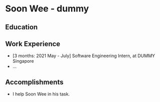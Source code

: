 # Soon Wee - dummy

## Education

## Work Experience

* [3 months: 2021 May - July] Software Engineering Intern, at DUMMY Singapore
* ...

## Accomplishments

* I help Soon Wee in his task.
